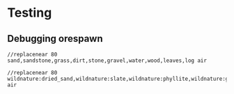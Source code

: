 # Testing

## Debugging orespawn

	//replacenear 80 sand,sandstone,grass,dirt,stone,gravel,water,wood,leaves,log air

	//replacenear 80 wildnature:dried_sand,wildnature:slate,wildnature:phyllite,wildnature:gneiss,wildnature:epidosite,wildnature:marble,wildnature:limestone,wildnature:gypsum,wildnature:umber,wildnature:dolomite,wildnature:conglomerate,wildnature:chalk air
